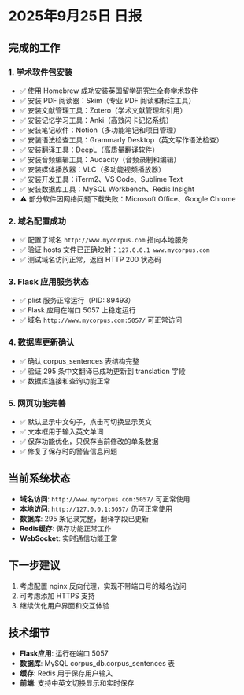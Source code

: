 # 2025年9月25日 日报

## 完成的工作

### 1. 学术软件包安装
- ✅ 使用 Homebrew 成功安装英国留学研究生全套学术软件
- ✅ 安装 PDF 阅读器：Skim（专业 PDF 阅读和标注工具）
- ✅ 安装文献管理工具：Zotero（学术文献管理和引用）
- ✅ 安装记忆学习工具：Anki（高效闪卡记忆系统）
- ✅ 安装笔记软件：Notion（多功能笔记和项目管理）
- ✅ 安装语法检查工具：Grammarly Desktop（英文写作语法检查）
- ✅ 安装翻译工具：DeepL（高质量翻译软件）
- ✅ 安装音频编辑工具：Audacity（音频录制和编辑）
- ✅ 安装媒体播放器：VLC（多功能视频播放器）
- ✅ 安装开发工具：iTerm2、VS Code、Sublime Text
- ✅ 安装数据库工具：MySQL Workbench、Redis Insight
- ⚠️ 部分软件因网络问题下载失败：Microsoft Office、Google Chrome

### 2. 域名配置成功
- ✅ 配置了域名 `http://www.mycorpus.com` 指向本地服务
- ✅ 验证 hosts 文件已正确映射：`127.0.0.1 www.mycorpus.com`
- ✅ 测试域名访问正常，返回 HTTP 200 状态码

### 3. Flask 应用服务状态
- ✅ plist 服务正常运行（PID: 89493）
- ✅ Flask 应用在端口 5057 上稳定运行
- ✅ 域名 `http://www.mycorpus.com:5057/` 可正常访问

### 4. 数据库更新确认
- ✅ 确认 corpus_sentences 表结构完整
- ✅ 验证 295 条中文翻译已成功更新到 translation 字段
- ✅ 数据库连接和查询功能正常

### 5. 网页功能完善
- ✅ 默认显示中文句子，点击可切换显示英文
- ✅ 文本框用于输入英文单词
- ✅ 保存功能优化，只保存当前修改的单条数据
- ✅ 修复了保存时的警告信息问题

## 当前系统状态

- **域名访问**: `http://www.mycorpus.com:5057/` 可正常使用
- **本地访问**: `http://127.0.0.1:5057/` 仍可正常使用
- **数据库**: 295 条记录完整，翻译字段已更新
- **Redis缓存**: 保存功能正常工作
- **WebSocket**: 实时通信功能正常

## 下一步建议

1. 考虑配置 nginx 反向代理，实现不带端口号的域名访问
2. 可考虑添加 HTTPS 支持
3. 继续优化用户界面和交互体验

## 技术细节

- **Flask应用**: 运行在端口 5057
- **数据库**: MySQL corpus_db.corpus_sentences 表
- **缓存**: Redis 用于保存用户输入
- **前端**: 支持中英文切换显示和实时保存
